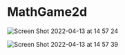 # MathGame2d

![Screen Shot 2022-04-13 at 14 57 24](https://user-images.githubusercontent.com/62178856/163128356-43219c81-27cf-41f2-8fd6-ce556d37a920.png)


![Screen Shot 2022-04-13 at 14 57 39](https://user-images.githubusercontent.com/62178856/163128418-4af670e7-e935-43b6-85b0-3a2a0aaa460a.png)
